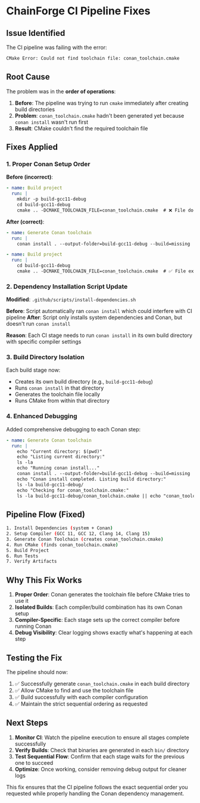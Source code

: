 # ChainForge CI Pipeline Fixes

## Issue Identified

The CI pipeline was failing with the error:

```bash
CMake Error: Could not find toolchain file: conan_toolchain.cmake
```

## Root Cause

The problem was in the **order of operations**:

1. **Before**: The pipeline was trying to run `cmake` immediately after creating build directories
2. **Problem**: `conan_toolchain.cmake` hadn't been generated yet because `conan install` wasn't run first
3. **Result**: CMake couldn't find the required toolchain file

## Fixes Applied

### 1. Proper Conan Setup Order

**Before (incorrect)**:

```yaml
- name: Build project
  run: |
    mkdir -p build-gcc11-debug
    cd build-gcc11-debug
    cmake .. -DCMAKE_TOOLCHAIN_FILE=conan_toolchain.cmake  # ❌ File doesn't exist yet
```

**After (correct)**:

```yaml
- name: Generate Conan toolchain
  run: |
    conan install . --output-folder=build-gcc11-debug --build=missing  # ✅ Generate first

- name: Build project
  run: |
    cd build-gcc11-debug
    cmake .. -DCMAKE_TOOLCHAIN_FILE=conan_toolchain.cmake  # ✅ File exists now
```

### 2. Dependency Installation Script Update

**Modified**: `.github/scripts/install-dependencies.sh`

**Before**: Script automatically ran `conan install` which could interfere with CI pipeline
**After**: Script only installs system dependencies and Conan, but doesn't run `conan install`

**Reason**: Each CI stage needs to run `conan install` in its own build directory with specific compiler settings

### 3. Build Directory Isolation

Each build stage now:

- Creates its own build directory (e.g., `build-gcc11-debug`)
- Runs `conan install` in that directory
- Generates the toolchain file locally
- Runs CMake from within that directory

### 4. Enhanced Debugging

Added comprehensive debugging to each Conan step:

```yaml
- name: Generate Conan toolchain
  run: |
    echo "Current directory: $(pwd)"
    echo "Listing current directory:"
    ls -la
    echo "Running conan install..."
    conan install . --output-folder=build-gcc11-debug --build=missing
    echo "Conan install completed. Listing build directory:"
    ls -la build-gcc11-debug/
    echo "Checking for conan_toolchain.cmake:"
    ls -la build-gcc11-debug/conan_toolchain.cmake || echo "conan_toolchain.cmake not found"
```

## Pipeline Flow (Fixed)

```bash
1. Install Dependencies (system + Conan)
2. Setup Compiler (GCC 11, GCC 12, Clang 14, Clang 15)
3. Generate Conan Toolchain (creates conan_toolchain.cmake)
4. Run CMake (finds conan_toolchain.cmake)
5. Build Project
6. Run Tests
7. Verify Artifacts
```

## Why This Fix Works

1. **Proper Order**: Conan generates the toolchain file before CMake tries to use it
2. **Isolated Builds**: Each compiler/build combination has its own Conan setup
3. **Compiler-Specific**: Each stage sets up the correct compiler before running Conan
4. **Debug Visibility**: Clear logging shows exactly what's happening at each step

## Testing the Fix

The pipeline should now:

1. ✅ Successfully generate `conan_toolchain.cmake` in each build directory
2. ✅ Allow CMake to find and use the toolchain file
3. ✅ Build successfully with each compiler configuration
4. ✅ Maintain the strict sequential ordering as requested

## Next Steps

1. **Monitor CI**: Watch the pipeline execution to ensure all stages complete successfully
2. **Verify Builds**: Check that binaries are generated in each `bin/` directory
3. **Test Sequential Flow**: Confirm that each stage waits for the previous one to succeed
4. **Optimize**: Once working, consider removing debug output for cleaner logs

This fix ensures that the CI pipeline follows the exact sequential order you requested while properly handling the Conan dependency management.
